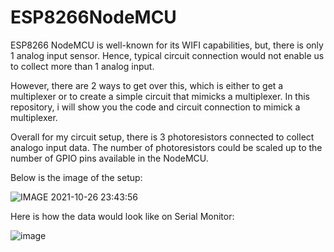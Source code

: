 # ESP8266NodeMCU

ESP8266 NodeMCU is well-known for its WIFI capabilities, but, there is only 1 analog input sensor. Hence, typical circuit connection would not enable us to collect more than 1 analog input. 

However, there are 2 ways to get over this, which is either to get a multiplexer or to create a simple circuit that mimicks a multiplexer. In this repository, i will show you the code and circuit connection to mimick a multiplexer.

Overall for my circuit setup, there is 3 photoresistors connected to collect analogo input data. The number of photoresistors could be scaled up to the number of GPIO pins available in the NodeMCU.

Below is the image of the setup:

![IMAGE 2021-10-26 23:43:56](https://user-images.githubusercontent.com/84378807/138913944-6ac0c5ce-e6e4-47d8-aec0-ab41cb6c126e.jpg)


Here is how the data would look like on Serial Monitor:

![image](https://user-images.githubusercontent.com/84378807/138913482-5b8ad41b-29b2-4802-8e35-ad00921c85e8.png)


